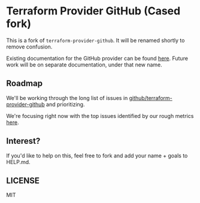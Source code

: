 Terraform Provider GitHub (Cased fork)
=======================================

This is a fork of `terraform-provider-github`. It will be renamed shortly to remove confusion.

Existing documentation for the GitHub provider can be found [here](https://registry.terraform.io/providers/integrations/github). 
Future work will be on separate documentation, under that new name.

Roadmap
--------

We'll be working through the long list of issues in [github/terraform-provider-github](https://github.com/integrations/terraform-provider-github) and prioritizing.

We're focusing right now with the top issues identified by our rough metrics [here](https://github.com/cased/terraform-provider-github/blob/main/PRIORITY_ISSUES.md).


Interest?
----------

If you'd like to help on this, feel free to fork and add your name + goals to HELP.md.

LICENSE
--------

MIT


